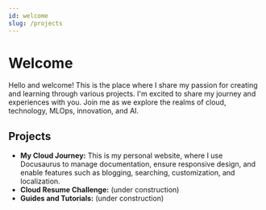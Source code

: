 ```yaml
---
id: welcome
slug: /projects
---
```


# Welcome

Hello and welcome! This is the place where I share my passion for creating and learning through various projects. I'm excited to share my journey and experiences with you. Join me as we explore the realms of cloud, technology, MLOps, innovation, and AI.

## Projects

- **My Cloud Journey:** This is my personal website, where I use Docusaurus to manage documentation, ensure responsive design, and enable features such as blogging, searching, customization, and localization.
- **Cloud Resume Challenge:** (under construction)
- **Guides and Tutorials:** (under construction)